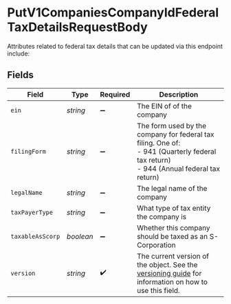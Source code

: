 # PutV1CompaniesCompanyIdFederalTaxDetailsRequestBody

Attributes related to federal tax details that can be updated via this endpoint include:


## Fields

| Field                                                                                                                                                                         | Type                                                                                                                                                                          | Required                                                                                                                                                                      | Description                                                                                                                                                                   |
| ----------------------------------------------------------------------------------------------------------------------------------------------------------------------------- | ----------------------------------------------------------------------------------------------------------------------------------------------------------------------------- | ----------------------------------------------------------------------------------------------------------------------------------------------------------------------------- | ----------------------------------------------------------------------------------------------------------------------------------------------------------------------------- |
| `ein`                                                                                                                                                                         | *string*                                                                                                                                                                      | :heavy_minus_sign:                                                                                                                                                            | The EIN of of the company                                                                                                                                                     |
| `filingForm`                                                                                                                                                                  | *string*                                                                                                                                                                      | :heavy_minus_sign:                                                                                                                                                            | The form used by the company for federal tax filing. One of:<br/>- 941 (Quarterly federal tax return)<br/>- 944 (Annual federal tax return)                                   |
| `legalName`                                                                                                                                                                   | *string*                                                                                                                                                                      | :heavy_minus_sign:                                                                                                                                                            | The legal name of the company                                                                                                                                                 |
| `taxPayerType`                                                                                                                                                                | *string*                                                                                                                                                                      | :heavy_minus_sign:                                                                                                                                                            | What type of tax entity the company is                                                                                                                                        |
| `taxableAsScorp`                                                                                                                                                              | *boolean*                                                                                                                                                                     | :heavy_minus_sign:                                                                                                                                                            | Whether this company should be taxed as an S-Corporation                                                                                                                      |
| `version`                                                                                                                                                                     | *string*                                                                                                                                                                      | :heavy_check_mark:                                                                                                                                                            | The current version of the object. See the [versioning guide](https://docs.gusto.com/embedded-payroll/docs/versioning#object-layer) for information on how to use this field. |